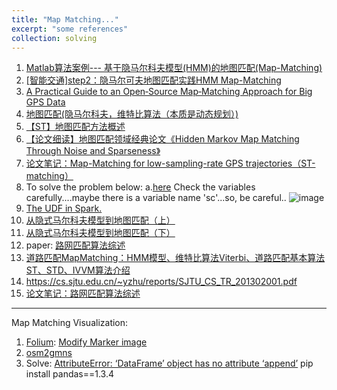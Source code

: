 ```yaml
---
title: "Map Matching..."
excerpt: "some references"
collection: solving
---
```

 
1. [Matlab算法案例--- 基于隐马尔科夫模型(HMM)的地图匹配(Map-Matching)](https://zhuanlan.zhihu.com/p/108804163?utm_id=0)
2. [[智能交通]step2：隐马尔可夫地图匹配实践HMM Map-Matching](https://blog.csdn.net/Uni__Lee/article/details/115178078)
3. [A Practical Guide to an Open‑Source Map‑Matching Approach for Big GPS Data](https://link.springer.com/article/10.1007/s42979-022-01340-5)
4. [地图匹配(隐马尔科夫，维特比算法（本质是动态规划）)](https://blog.csdn.net/u013385018/article/details/95239160)
5. [【ST】地图匹配方法概述](https://zhuanlan.zhihu.com/p/520013625)
6. [【论文细读】地图匹配领域经典论文《Hidden Markov Map Matching Through Noise and Sparseness》](https://zhuanlan.zhihu.com/p/581906119)
7. [论文笔记：Map-Matching for low-sampling-rate GPS trajectories（ST-matching）](https://blog.csdn.net/qq_40206371/article/details/130346916)
8. To solve the problem below: a.[here](https://blog.csdn.net/shawn05liu/article/details/123879135)
   Check the variables carefully....maybe there is a variable name 'sc'...so, be careful..
   ![image](https://github.com/RuohanLixyf/RuohanLixyf.github.io/assets/114407037/041de307-1c2d-4569-97ce-35402d3365d5)
9. [The UDF in Spark.](https://sparkbyexamples.com/spark/spark-sql-udf/)
10. [从隐式马尔科夫模型到地图匹配（上）](https://mp.weixin.qq.com/s?__biz=MzI4MDAwMDY0OQ==&mid=2455399361&idx=1&sn=ed63070e65116e8addf939a4aed2d36c&chksm=fc11ea27cb6663310e524517e9aaecc97f99b099a4ebc7b56a18e0901b23fbcafc63ce3d5f29&scene=21#wechat_redirect)
11. [从隐式马尔科夫模型到地图匹配（下）](https://mp.weixin.qq.com/s/VY24VumqJI8N7yg62HAnvQ)
12. paper: [路网匹配算法综述](http://www.jos.org.cn/josen/article/pdf/5424)
13. [道路匹配MapMatching：HMM模型、维特比算法Viterbi、道路匹配基本算法ST、STD、IVVM算法介绍](https://blog.csdn.net/qq_46119575/article/details/128528770)
14. https://cs.sjtu.edu.cn/~yzhu/reports/SJTU_CS_TR_201302001.pdf
15. [论文笔记：路网匹配算法综述](https://blog.csdn.net/qq_40206371/article/details/130340849)
   
---------------------------------------------------------------------------------------------------------------------------------------------------- 
Map Matching Visualization:
1. [Folium](https://python-visualization.github.io/folium/latest/index.html): [Modify Marker image](https://www.cnblogs.com/alex-bn-lee/p/16972109.html)
2. [osm2gmns](https://osm2gmns.readthedocs.io/en/latest/)
3. Solve: [AttributeError: ‘DataFrame’ object has no attribute ‘append’](https://blog.csdn.net/yuan2019035055/article/details/130577543)
   pip install pandas==1.3.4
           
